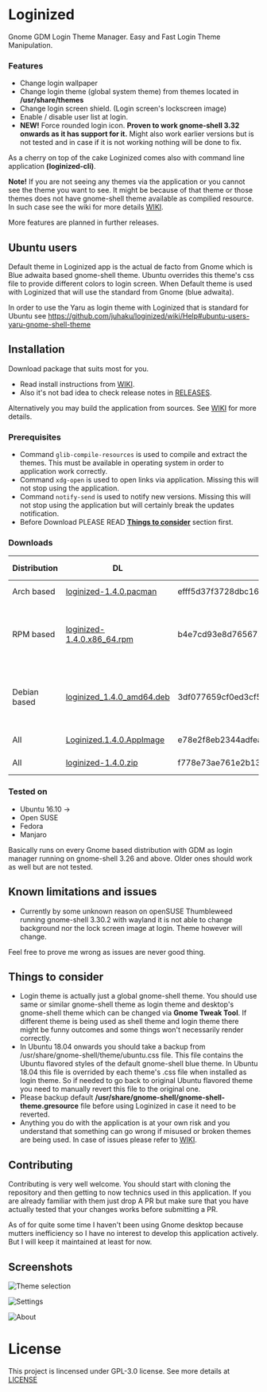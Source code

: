 # Loginized
Gnome GDM Login Theme Manager. Easy and Fast Login Theme Manipulation.

### Features
* Change login wallpaper
* Change login theme (global system theme) from themes located in __/usr/share/themes__
* Change login screen shield. (Login screen's lockscreen image)
* Enable / disable user list at login. 
* __NEW!__ Force rounded login icon. __Proven to work gnome-shell 3.32 onwards as it has support for it.__ Might also work earlier versions but is not tested and in case if it is not working nothing will be done to fix.

As a cherry on top of the cake Loginized comes also with command line application __(loginized-cli)__.

__Note!__ If you are not seeing any themes via the application or you cannot see the theme you want to see. It might be because of that theme or those themes does not have gnome-shell theme available as compilied resource. In such case see the wiki for more details [WIKI](https://github.com/juhaku/loginized/wiki/Help).

More features are planned in further releases.

## Ubuntu users
Default theme in Loginized app is the actual de facto from Gnome which is Blue adwaita based gnome-shell theme.
Ubuntu overrides this theme's css file to provide different colors to login screen. When Default theme is used with Loginized that will use the standard from Gnome (blue adwaita). 

In order to use the Yaru as login theme with Loginized that is standard for Ubuntu see https://github.com/juhaku/loginized/wiki/Help#ubuntu-users-yaru-gnome-shell-theme

## Installation
Download package that suits most for you.
 * Read install instructions from [WIKI](https://github.com/juhaku/loginized/wiki).
 * Also it's not bad idea to check release notes in [RELEASES](https://github.com/juhaku/loginized/releases).

Alternatively you may build the application from sources. See [WIKI](https://github.com/juhaku/loginized/wiki#build-application-from-sources) for more details.

### Prerequisites
 * Command `glib-compile-resources` is used to compile and extract the themes. This must be available in operating system in order to application work correctly.
 * Command `xdg-open` is used to open links via application. Missing this will not stop using the application.
 * Command `notify-send` is used to notify new versions. Missing this will not stop using the application but will certainly break the updates notification.
 * Before Download PLEASE READ [__Things to consider__](#things-to-consider) section first.

### Downloads

Distribution | DL | Sha1 | Required packages
-------------|----|------|------------------
Arch based   | [loginized-1.4.0.pacman](https://github.com/juhaku/loginized/releases/download/1.4.0/loginized-1.4.0.pacman) | 	 efff5d37f3728dbc16832219ac346ef77af3c613 | glib2, xdg-utils
RPM based    | [loginized-1.4.0.x86_64.rpm](https://github.com/juhaku/loginized/releases/download/1.4.0/loginized-1.4.0.x86_64.rpm) | 	 b4e7cd93e8d765671f9bd03df1b29e7370ada60c | glib2-devel, xdg-utils (Open SUSE, Fedora)
Debian based | [loginized_1.4.0_amd64.deb](https://github.com/juhaku/loginized/releases/download/1.4.0/loginized_1.4.0_amd64.deb) | 3df077659cf0ed3cf5cd55d9cd87f0242e12ca7d | libglib2.0-bin, libglib2.0-dev-bin, xdg-utils (Ubuntu)
All          | [Loginized.1.4.0.AppImage](https://github.com/juhaku/loginized/releases/download/1.4.0/Loginized.1.4.0.AppImage) | 	 e78e2f8eb2344adfeab25ed9f13bbae6a57502d2 | Distro dependant
All          | [loginized-1.4.0.zip](https://github.com/juhaku/loginized/releases/download/1.4.0/loginized-1.4.0.zip) | 	 f778e73ae761e2b131b6e0020c028f9577957ba2 | Distro dependant

### Tested on
* Ubuntu 16.10 ->
* Open SUSE
* Fedora
* Manjaro

Basically runs on every Gnome based distribution with GDM as login manager running on gnome-shell 3.26 and above. Older ones should work as well but are not tested.

## Known limitations and issues

* Currently by some unknown reason on openSUSE Thumbleweed running gnome-shell 3.30.2 with wayland it is not able to change background nor the lock screen image at login. Theme however will change. 

Feel free to prove me wrong as issues are never good thing. 

## Things to consider
 * Login theme is actually just a global gnome-shell theme. You should use same or similar gnome-shell theme as login theme and desktop's gnome-shell theme which can be changed via __Gnome Tweak Tool__. If different theme is being used as shell theme and login theme there might be funny outcomes and some things won't necessarily render correctly.
 * In Ubuntu 18.04 onwards you should take a backup from /usr/share/gnome-shell/theme/ubuntu.css file. This file contains the Ubuntu flavored styles of the default gnome-shell blue theme. In Ubuntu 18.04 this file is overrided by each theme's .css file when installed as login theme. So if needed to go back to original Ubuntu flavored theme you need to manually revert this file to the original one.
 * Please backup default __/usr/share/gnome-shell/gnome-shell-theme.gresource__ file before using Loginized in case it need to be reverted.
 * Anything you do with the application is at your own risk and you understand that something can go wrong if misused or broken themes are being used. In case of issues please refer to [WIKI](https://github.com/juhaku/loginized/wiki/Help).

## Contributing
Contributing is very well welcome. You should start with cloning the repository and then getting to now technics used in this application. If you are already familiar with them just drop A PR but make sure that you have actually tested that your changes works before submitting a PR. 

As of for quite some time I haven't been using Gnome desktop because mutters inefficiency so I have no interest to develop this application actively. But I will keep it maintained at least for now.

## Screenshots
![Theme selection](https://github.com/juhaku/loginized/blob/master/screenshots/screen1.png)

![Settings](https://github.com/juhaku/loginized/blob/master/screenshots/screen2.png)

![About](https://github.com/juhaku/loginized/blob/master/screenshots/screen3.png)

# License

This project is lincensed under GPL-3.0 license. See more details at [LICENSE](https://github.com/juhaku/loginized/blob/master/LICENSE)
